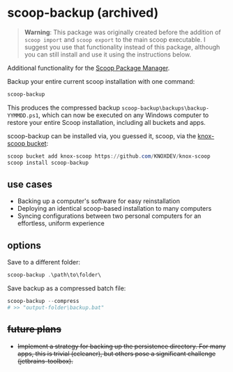 # scoop-backup (archived)

> **Warning**: This package was originally created before the addition of `scoop import`
> and `scoop export` to the main scoop executable. I suggest you use that functionality 
> instead of this package, although you can still install and use it using the instructions
> below.

Additional functionality for the [Scoop Package Manager](https://scoop.sh).

Backup your entire current scoop installation with one command:

```powershell
scoop-backup
```

This produces the compressed backup `scoop-backup\backups\backup-YYMMDD.ps1`, which can now be executed on any Windows computer to restore your entire Scoop installation, including all buckets and apps.

scoop-backup can be installed via, you guessed it, scoop, via the [knox-scoop bucket](https://github.com/KNOXDEV/knox-scoop):

```powershell
scoop bucket add knox-scoop https://github.com/KNOXDEV/knox-scoop
scoop install scoop-backup
```

## use cases
* Backing up a computer's software for easy reinstallation
* Deploying an identical scoop-based installation to many computers
* Syncing configurations between two personal computers for an effortless, uniform experience

## options

Save to a different folder:
```powershell
scoop-backup .\path\to\folder\
```

Save backup as a compressed batch file:
```powershell
scoop-backup --compress
# >> "output-folder\backup.bat"
```

## ~~future plans~~

* ~~Implement a strategy for backing up the persistence directory. For many apps, this is trivial (ccleaner), but others pose a significant challenge (jetbrains-toolbox).~~
